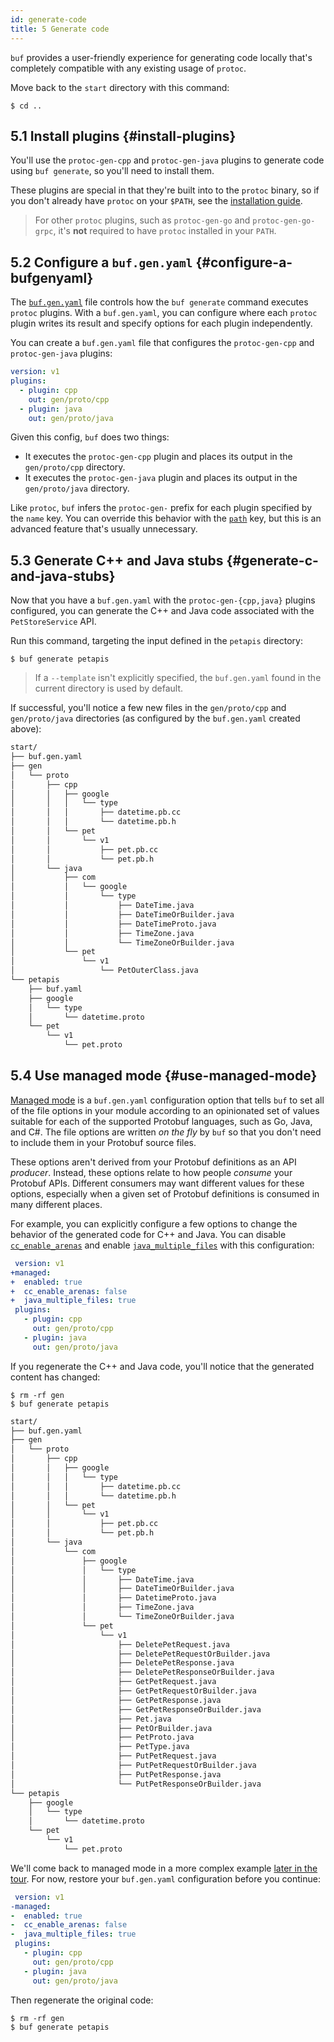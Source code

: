 ```yaml
---
id: generate-code
title: 5 Generate code
---
```


`buf` provides a user-friendly experience for generating code locally that's
completely compatible with any existing usage of `protoc`.

Move back to the `start` directory with this command:

```terminal
$ cd ..
```

## 5.1 Install plugins {#install-plugins}

You'll use the `protoc-gen-cpp` and `protoc-gen-java` plugins to generate code
using `buf generate`, so you'll need to install them.

These plugins are special in that they're built into to the `protoc` binary, so
if you don't already have `protoc` on your `$PATH`, see the [installation
guide][install_protoc].

> For other `protoc` plugins, such as `protoc-gen-go` and `protoc-gen-go-grpc`,
> it's **not** required to have `protoc` installed in your `PATH`.

## 5.2 Configure a `buf.gen.yaml` {#configure-a-bufgenyaml}

The [`buf.gen.yaml`](../configuration/v1/buf-gen-yaml.md) file controls how the
`buf generate` command executes `protoc` plugins. With a `buf.gen.yaml`, you can
configure where each `protoc` plugin writes its result and specify options for
each plugin independently.

You can create a `buf.gen.yaml` file that configures the `protoc-gen-cpp` and
`protoc-gen-java` plugins:

```yaml title="buf.gen.yaml"
version: v1
plugins:
  - plugin: cpp
    out: gen/proto/cpp
  - plugin: java
    out: gen/proto/java
```

Given this config, `buf` does two things:

- It executes the `protoc-gen-cpp` plugin and places its output in the
  `gen/proto/cpp` directory.
- It executes the `protoc-gen-java` plugin and places its output in the
  `gen/proto/java` directory.

Like `protoc`, `buf` infers the `protoc-gen-` prefix for each plugin specified
by the `name` key. You can override this behavior with the
[`path`](../configuration/v1/buf-gen-yaml.md#path) key, but this is an advanced
feature that's usually unnecessary.

## 5.3 Generate C++ and Java stubs {#generate-c-and-java-stubs}

Now that you have a `buf.gen.yaml` with the `protoc-gen-{cpp,java}` plugins
configured, you can generate the C++ and Java code associated with the
`PetStoreService` API.

Run this command, targeting the input defined in the `petapis` directory:

```terminal
$ buf generate petapis
```

> If a `--template` isn't explicitly specified, the `buf.gen.yaml` found in the
> current directory is used by default.

If successful, you'll notice a few new files in the `gen/proto/cpp` and
`gen/proto/java` directories (as configured by the `buf.gen.yaml` created
above):

```sh
start/
├── buf.gen.yaml
├── gen
│   └── proto
│       ├── cpp
│       │   ├── google
│       │   │   └── type
│       │   │       ├── datetime.pb.cc
│       │   │       └── datetime.pb.h
│       │   └── pet
│       │       └── v1
│       │           ├── pet.pb.cc
│       │           └── pet.pb.h
│       └── java
│           ├── com
│           │   └── google
│           │       └── type
│           │           ├── DateTime.java
│           │           ├── DateTimeOrBuilder.java
│           │           ├── DateTimeProto.java
│           │           ├── TimeZone.java
│           │           └── TimeZoneOrBuilder.java
│           └── pet
│               └── v1
│                   └── PetOuterClass.java
└── petapis
    ├── buf.yaml
    ├── google
    │   └── type
    │       └── datetime.proto
    └── pet
        └── v1
            └── pet.proto
```

## 5.4 Use managed mode {#use-managed-mode}

[Managed mode](../generate/managed-mode.md) is a `buf.gen.yaml` configuration
option that tells `buf` to set all of the file options in your module according
to an opinionated set of values suitable for each of the supported Protobuf
languages, such as Go, Java, and C#. The file options are written _on the fly_
by `buf` so that you don't need to include them in your Protobuf source files.

These options aren't derived from your Protobuf definitions as an API
_producer_. Instead, these options relate to how people _consume_ your Protobuf
APIs. Different consumers may want different values for these options,
especially when a given set of Protobuf definitions is consumed in many
different places.

For example, you can explicitly configure a few options to change the behavior
of the generated code for C++ and Java. You can disable
[`cc_enable_arenas`][cc_enable_arenas] and enable
[`java_multiple_files`][java_multiple_files] with this configuration:

```yaml title=buf.gen.yaml {2-5}
 version: v1
+managed:
+  enabled: true
+  cc_enable_arenas: false
+  java_multiple_files: true
 plugins:
   - plugin: cpp
     out: gen/proto/cpp
   - plugin: java
     out: gen/proto/java
```

If you regenerate the C++ and Java code, you'll notice that the generated
content has changed:

```terminal
$ rm -rf gen
$ buf generate petapis
```

```sh
start/
├── buf.gen.yaml
├── gen
│   └── proto
│       ├── cpp
│       │   ├── google
│       │   │   └── type
│       │   │       ├── datetime.pb.cc
│       │   │       └── datetime.pb.h
│       │   └── pet
│       │       └── v1
│       │           ├── pet.pb.cc
│       │           └── pet.pb.h
│       └── java
│           └── com
│               ├── google
│               │   └── type
│               │       ├── DateTime.java
│               │       ├── DateTimeOrBuilder.java
│               │       ├── DatetimeProto.java
│               │       ├── TimeZone.java
│               │       └── TimeZoneOrBuilder.java
│               └── pet
│                   └── v1
│                       ├── DeletePetRequest.java
│                       ├── DeletePetRequestOrBuilder.java
│                       ├── DeletePetResponse.java
│                       ├── DeletePetResponseOrBuilder.java
│                       ├── GetPetRequest.java
│                       ├── GetPetRequestOrBuilder.java
│                       ├── GetPetResponse.java
│                       ├── GetPetResponseOrBuilder.java
│                       ├── Pet.java
│                       ├── PetOrBuilder.java
│                       ├── PetProto.java
│                       ├── PetType.java
│                       ├── PutPetRequest.java
│                       ├── PutPetRequestOrBuilder.java
│                       ├── PutPetResponse.java
│                       └── PutPetResponseOrBuilder.java
└── petapis
    ├── google
    │   └── type
    │       └── datetime.proto
    └── pet
        └── v1
            └── pet.proto
```

We'll come back to managed mode in a more complex example
[later in the tour](use-managed-mode.md). For now, restore your `buf.gen.yaml`
configuration before you continue:

```yaml title=buf.gen.yaml {2-5}
 version: v1
-managed:
-  enabled: true
-  cc_enable_arenas: false
-  java_multiple_files: true
 plugins:
   - plugin: cpp
     out: gen/proto/cpp
   - plugin: java
     out: gen/proto/java
```

Then regenerate the original code:

```terminal
$ rm -rf gen
$ buf generate petapis
```

[cc_enable_arenas]: /configuration/v1/buf-gen-yaml.md#cc_enable_arenas
[install_protoc]:
  https://github.com/protocolbuffers/protobuf#protocol-compiler-installation
[java_multiple_files]: /configuration/v1/buf-gen-yaml.md#java_multiple_files
